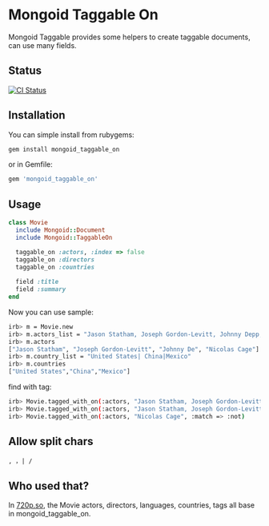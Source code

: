 # Mongoid Taggable On

Mongoid Taggable provides some helpers to create taggable documents, can use many fields.

## Status

[![CI Status](https://secure.travis-ci.org/huacnlee/mongoid_taggable_on.png)](http://travis-ci.org/huacnlee/mongoid_taggable_on)

## Installation

You can simple install from rubygems:

```bash
gem install mongoid_taggable_on
```

or in Gemfile:

```ruby
gem 'mongoid_taggable_on'
```

## Usage
```ruby
class Movie
  include Mongoid::Document
  include Mongoid::TaggableOn

  taggable_on :actors, :index => false
  taggable_on :directors
  taggable_on :countries
  
  field :title
  field :summary
end
```
    
Now you can use sample:

```bash
irb> m = Movie.new
irb> m.actors_list = "Jason Statham, Joseph Gordon-Levitt, Johnny Depp, Nicolas Cage"
irb> m.actors
["Jason Statham", "Joseph Gordon-Levitt", "Johnny De", "Nicolas Cage"]
irb> m.country_list = "United States| China|Mexico"
irb> m.countries
["United States","China","Mexico"]
```
    
find with tag:

```bash
irb> Movie.tagged_with_on(:actors, "Jason Statham, Joseph Gordon-Levitt")
irb> Movie.tagged_with_on(:actors, "Jason Statham, Joseph Gordon-Levitt", :match => :any)
irb> Movie.tagged_with_on(:actors, "Nicolas Cage", :match => :not)    
```

## Allow split chars

    , ，| /
    
## Who used that?

In [720p.so](http://720p.so), the Movie actors, directors, languages, countries, tags all base in mongoid\_taggable\_on.
